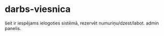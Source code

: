 # darbs-viesnica
šeit ir iespējams ielogoties sistēmā, rezervēt numuriņu/dzest/labot.
admin panelis.
